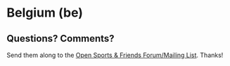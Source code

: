 # Belgium (be)



## Questions? Comments?

Send them along to the
[Open Sports & Friends Forum/Mailing List](http://groups.google.com/group/opensport).
Thanks!
